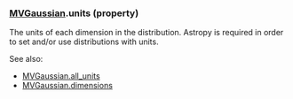 ### [MVGaussian](MVGaussian.md).units (property)




The units of each dimension in the distribution.  Astropy is required in
order to set and/or use distributions with units.

See also:
* [MVGaussian.all_units](MVGaussian.all_units.md)
* [MVGaussian.dimensions](MVGaussian.dimensions.md)

